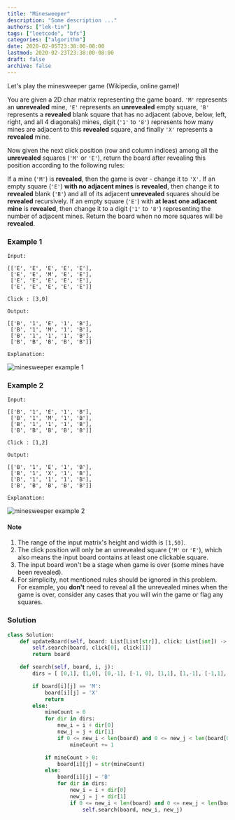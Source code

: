```yaml
---
title: "Minesweeper"
description: "Some description ..."
authors: ["lek-tin"]
tags: ["leetcode", "bfs"]
categories: ["algorithm"]
date: 2020-02-05T23:38:00-08:00
lastmod: 2020-02-23T23:38:00-08:00
draft: false
archive: false
---
```

Let's play the minesweeper game (Wikipedia, online game)!

You are given a 2D char matrix representing the game board. `'M'` represents an **unrevealed** mine, `'E'` represents an **unrevealed** empty square, `'B'` represents a **revealed** blank square that has no adjacent (above, below, left, right, and all 4 diagonals) mines, digit (`'1'` to `'8'`) represents how many mines are adjacent to this **revealed** square, and finally `'X'` represents a **revealed** mine.  

Now given the next click position (row and column indices) among all the **unrevealed** squares (`'M'` or `'E'`), return the board after revealing this position according to the following rules:  

If a mine (`'M'`) is **revealed**, then the game is over - change it to `'X'`.
If an empty square (`'E'`) **with no adjacent mines** is **revealed**, then change it to **revealed** blank (`'B'`) and all of its adjacent **unrevealed** squares should be **revealed** recursively.
If an empty square (`'E'`) with **at least one adjacent mine** is **revealed**, then change it to a digit (`'1'` to `'8'`) representing the number of adjacent mines.
Return the board when no more squares will be **revealed**.

### Example 1

```
Input: 

[['E', 'E', 'E', 'E', 'E'],
 ['E', 'E', 'M', 'E', 'E'],
 ['E', 'E', 'E', 'E', 'E'],
 ['E', 'E', 'E', 'E', 'E']]

Click : [3,0]

Output: 

[['B', '1', 'E', '1', 'B'],
 ['B', '1', 'M', '1', 'B'],
 ['B', '1', '1', '1', 'B'],
 ['B', 'B', 'B', 'B', 'B']]

Explanation:
```
![minesweeper example 1](/img/post/minesweeper_example_1.png)

### Example 2

```
Input: 

[['B', '1', 'E', '1', 'B'],
 ['B', '1', 'M', '1', 'B'],
 ['B', '1', '1', '1', 'B'],
 ['B', 'B', 'B', 'B', 'B']]

Click : [1,2]

Output: 

[['B', '1', 'E', '1', 'B'],
 ['B', '1', 'X', '1', 'B'],
 ['B', '1', '1', '1', 'B'],
 ['B', 'B', 'B', 'B', 'B']]

Explanation:
```
![minesweeper example 2](/img/post/minesweeper_example_2.png)

#### Note

1. The range of the input matrix's height and width is `[1,50]`.
2. The click position will only be an unrevealed square (`'M'` or `'E'`), which also means the input board contains at least one clickable square.
3. The input board won't be a stage when game is over (some mines have been revealed).
4. For simplicity, not mentioned rules should be ignored in this problem. For example, you **don't** need to reveal all the unrevealed mines when the game is over, consider any cases that you will win the game or flag any squares.

### Solution
```python
class Solution:
    def updateBoard(self, board: List[List[str]], click: List[int]) -> List[List[str]]:
        self.search(board, click[0], click[1])
        return board

    def search(self, board, i, j):
        dirs = [ [0,1], [1,0], [0,-1], [-1, 0], [1,1], [1,-1], [-1,1],[-1,-1]]

        if board[i][j] == 'M':
            board[i][j] = 'X'
            return
        else:
            mineCount = 0
            for dir in dirs:
                new_i = i + dir[0]
                new_j = j + dir[1]
                if 0 <= new_i < len(board) and 0 <= new_j < len(board[0]) and board[new_i][new_j] == 'M':
                    mineCount += 1

            if mineCount > 0:
                board[i][j] = str(mineCount)
            else:
                board[i][j] = 'B'
                for dir in dirs:
                    new_i = i + dir[0]
                    new_j = j + dir[1]
                    if 0 <= new_i < len(board) and 0 <= new_j < len(board[0]) and board[new_i][new_j] == 'E':
                        self.search(board, new_i, new_j)
```
